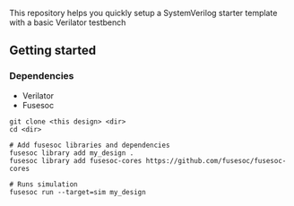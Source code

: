 This repository helps you quickly setup a SystemVerilog starter template
with a basic Verilator testbench

## Getting started

### Dependencies
- Verilator
- Fusesoc 

```
git clone <this design> <dir>
cd <dir>

# Add fusesoc libraries and dependencies 
fusesoc library add my_design .
fusesoc library add fusesoc-cores https://github.com/fusesoc/fusesoc-cores

# Runs simulation
fusesoc run --target=sim my_design
```
